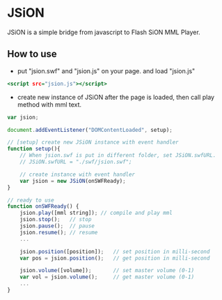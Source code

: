# JSiON
JSiON is a simple bridge from javascript to Flash SiON MML Player.

## How to use
- put "jsion.swf" and "jsion.js" on your page. and load "jsion.js"
```html:jsion.html
<script src="jsion.js"></script>
```
- create new instance of JSiON after the page is loaded, then call play method with mml text.
```javascript:usage.js
var jsion;

document.addEventListener("DOMContentLoaded", setup);

// [setup] create new JSiON instance with event handler 
function setup(){
    // When jsion.swf is put in different folder, set JSiON.swfURL.
    // JSiON.swfURL = "./swf/jsion.swf";

    // create instance with event handler
    var jsion = new JSiON(onSWFReady);
}

// ready to use
function onSWFReady() {
    jsion.play([mml string]); // compile and play mml
    jsion.stop();   // stop
    jsion.pause();  // pause
    jsion.resume(); // resume
    ...

    jsion.position([position]);   // set position in milli-second
    var pos = jsion.position();   // get position in milli-second

    jsion.volume([volume]);       // set master volume (0-1)
    var vol = jsion.volume();     // get master volume (0-1)
    ...
}
```

